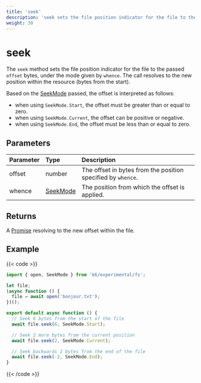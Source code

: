 ```yaml
---
title: 'seek'
description: 'seek sets the file position indicator for the file to the passed offset bytes.'
weight: 30
---
```


# seek

The `seek` method sets the file position indicator for the file to the passed `offset` bytes, under the mode given by `whence`. The call resolves to the new position within the resource (bytes from the start).

Based on the [SeekMode](https://grafana.com/docs/k6/<K6_VERSION>/javascript-api/k6-experimental/fs/seekmode) passed, the offset is interpreted as follows:

- when using `SeekMode.Start`, the offset must be greater than or equal to zero.
- when using `SeekMode.Current`, the offset can be positive or negative.
- when using `SeekMode.End`, the offset must be less than or equal to zero.

## Parameters

| Parameter | Type                                                                                            | Description                                                  |
| :-------- | :---------------------------------------------------------------------------------------------- | :----------------------------------------------------------- |
| offset    | number                                                                                          | The offset in bytes from the position specified by `whence`. |
| whence    | [SeekMode](https://grafana.com/docs/k6/<K6_VERSION>/javascript-api/k6-experimental/fs/seekmode) | The position from which the offset is applied.               |

## Returns

A [Promise](https://developer.mozilla.org/en-US/docs/Web/JavaScript/Reference/Global_Objects/Promise) resolving to the new offset within the file.

## Example

{{< code >}}

```javascript
import { open, SeekMode } from 'k6/experimental/fs';

let file;
(async function () {
  file = await open('bonjour.txt');
})();

export default async function () {
  // Seek 6 bytes from the start of the file
  await file.seek(6, SeekMode.Start);

  // Seek 2 more bytes from the current position
  await file.seek(2, SeekMode.Current);

  // Seek backwards 2 bytes from the end of the file
  await file.seek(-2, SeekMode.End);
}
```

{{< /code >}}
